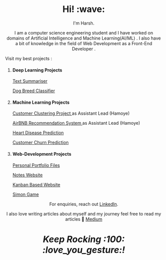 <h1 align='center'> Hi! :wave:</h1>
<p align='center'>
I'm Harsh.
</p>
<p align='center'>I am a computer science engineering student and I have worked on domains of Artificial Intelligence and Machine Learning(AI/ML) . I also have a bit of knowledge in the field of Web Development as a Front-End Developer . </p>
<p>Visit my best projects :
  <ol>
    <li>
      <h4>Deep Learning Projects</h4> 
      <p><a href="https://github.com/crockrocks/text-summarization">Text Summariser</a> </p>
      <p><a href="https://github.com/crockrocks/Dog_Breed_Classifier">Dog Breed Classifier</a> </p>
    </li>
    <li><h4>Machine Learning Projects</h4>
      <p><a href="https://github.com/crockrocks/Fastai">Customer Clustering Project </a>  as Assistant Lead (Hamoye) </p>
      <p><a href="https://github.com/crockrocks/Random-Forest-Premier-Project">AirBNB Recommendation System </a>  as Assistant Lead (Hamoye)</p>
      <p><a href="https://github.com/crockrocks/heart_disease_prediction">Heart Disease Prediction </a></p>
      <p><a href="https://github.com/crockrocks/churn-prediction">Customer Churn Prediction </a></p>
    </li>
    <li><h4>Web-Development Projects</h4>
      <p><a href="https://github.com/crockrocks/harsh-pant">Personal Portfolio Files </a> </p>
      <p><a href="https://github.com/crockrocks/notes-app">Notes Website </a></p>
      <p><a href="https://github.com/crockrocks/Kanban-website">Kanban Based Website</a></p>
      <p><a href="https://github.com/crockrocks/Simon-game-challenge-starting-files">Simon Game</a></p>
    </li>
  </ol>
</p>
<p align='center'>For enquiries, reach out <a href="https://www.linkedin.com/in/harsh-pant-a28378230/">LinkedIn</a>.</p>
<p align='center'>I also love writing articles about myself and my journey feel free to read my articles 🖤 <a href="https://medium.com/@harshpant3703">Medium</a></p>
<h1 align='center'><i>Keep Rocking :100: :love_you_gesture:!</i></h1>

<!---
crockrocks/crockrocks is a ✨ special ✨ repository because its `README.md` (this file) appears on your GitHub profile.
You can click the Preview link to take a look at your changes.
--->
